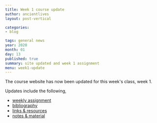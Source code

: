 ```yaml
---
title: Week 1 course update
author: ancientlives
layout: post-vertical

categories:
- blog

tags: general news
year: 2020
month: 01
day: 13
published: true
summary: site updated and week 1 assignment
menu: week1-update
---
```


The course website has now been updated for this week's class, week 1.

Updates include the following,

* [weekly assignment](/weekly_assignment)
* [bibliography](/bibliography)
* [links & resources](/links)
* [notes & material](/notes)
